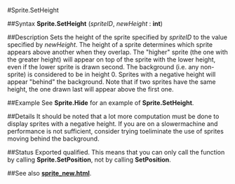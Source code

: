 
#Sprite.SetHeight

##Syntax
**Sprite.SetHeight** (_spriteID_, _newHeight_ : **int**)



##Description
Sets the height of the sprite specified by _spriteID_ to the value specified by _newHeight_.
The height of a sprite determines which sprite appears above another when they overlap. The "higher" sprite (the one with the greater height) will appear on top of the sprite with the lower height, even if the lower sprite is drawn second.
The background (i.e. any non-sprite) is considered to be in height 0. Sprites with a negative height will appear "behind" the background. Note that if two sprites have the same height, the one drawn last will appear above the first one.



##Example
See **Sprite.Hide** for an example of **Sprite.SetHeight**.



##Details
It should be noted that a lot more computation must be done to display sprites with a negative height.  If you are on a slowermachine and performance is not sufficient, consider trying toeliminate the use of sprites moving behind the background.



##Status
Exported qualified.
This means that you can only call the function by calling **Sprite.SetPosition**, not by calling **SetPosition**.



##See also
**[sprite_new.html](Sprite.New)**.


